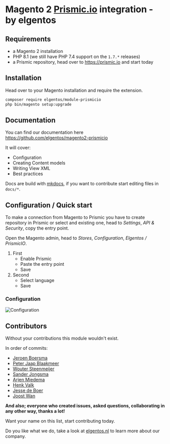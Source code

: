 # Magento 2 [Prismic.io](https://prismic.io) integration - by elgentos

## Requirements
* a Magento 2 installation
* PHP 8.1 (we still have PHP 7.4 support on the `1.7.*` releases)
* a Prismic repository, head over to https://prismic.io and start today

## Installation
Head over to your Magento installation and require the extension.

```bash
composer require elgentos/module-prismicio
php bin/magento setup:upgrade
```

## Documentation
You can find our documentation here https://github.com/elgentos/magento2-prismicio

It will cover:
- Configuration
- Creating Content models
- Writing View XML 
- Best practices

Docs are build with [mkdocs](https://www.mkdocs.org/), if you want to contribute start editing files in `docs/*`.

## Configuration / Quick start
To make a connection from Magento to Prismic  you have to create repository in Prismic 
or select and existing one, head to *Settings*, *API & Security*, copy the entry point.

Open the Magento admin, head to *Stores*, *Configuration*, *Elgentos / PrismicIO*.

1. First
   - Enable Prismic
   - Paste the entry point
   - Save
2. Second
   - Select language
   - Save

### Configuration
![Configuration](https://user-images.githubusercontent.com/431360/100359099-60a84480-2ff7-11eb-87e2-4a01ec82fdbc.png)

## Contributors
Without your contributions this module wouldn't exist.

In order of commits:
- [Jeroen Boersma](https://github.com/jeroenboersma)
- [Peter Jaap Blaakmeer](https://github.com/peterjaap)
- [Wouter Steenmeijer](https://github.com/woutersteem)
- [Sander Jongsma](https://github.com/sanderjongsma)
- [Arjen Miedema](https://github.com/arjenmiedema)
- [Henk Valk](https://github.com/henkvalk)
- [Jesse de Boer](https://github.com/jesse-deboer)
- [Joost Wan](https://github.com/joostwan)

**And also; everyone who created issues, asked questions, collaborating in any other way, thanks a lot!**

Want your name on this list, start contributing today.

Do you like what we do, take a look at [elgentos.nl](https://elgentos.nl/) to learn more about our company.
